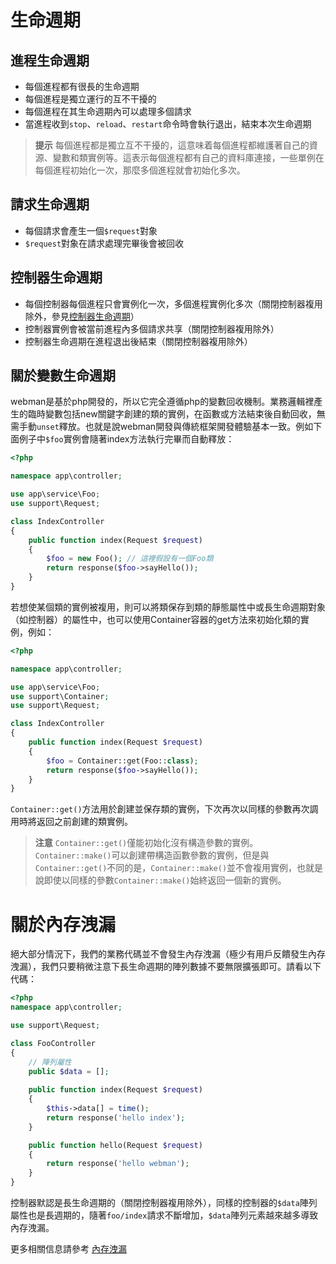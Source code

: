 # 生命週期

## 進程生命週期
- 每個進程都有很長的生命週期
- 每個進程是獨立運行的互不干擾的
- 每個進程在其生命週期內可以處理多個請求
- 當進程收到`stop`、`reload`、`restart`命令時會執行退出，結束本次生命週期

> **提示**
> 每個進程都是獨立互不干擾的，這意味着每個進程都維護著自己的資源、變數和類實例等。這表示每個進程都有自己的資料庫連接，一些單例在每個進程初始化一次，那麼多個進程就會初始化多次。

## 請求生命週期
- 每個請求會產生一個`$request`對象
- `$request`對象在請求處理完畢後會被回收

## 控制器生命週期
- 每個控制器每個進程只會實例化一次，多個進程實例化多次（關閉控制器複用除外，參見[控制器生命週期](https://www.workerman.net/doc/webman/controller.html#%E7%94%9F%E5%91%BD%E5%91%A8%E6%9C%9F)）
- 控制器實例會被當前進程內多個請求共享（關閉控制器複用除外）
- 控制器生命週期在進程退出後結束（關閉控制器複用除外）

## 關於變數生命週期
webman是基於php開發的，所以它完全遵循php的變數回收機制。業務邏輯裡產生的臨時變數包括new關鍵字創建的類的實例，在函數或方法結束後自動回收，無需手動`unset`釋放。也就是說webman開發與傳統框架開發體驗基本一致。例如下面例子中`$foo`實例會隨著index方法執行完畢而自動釋放：
```php
<?php

namespace app\controller;

use app\service\Foo;
use support\Request;

class IndexController
{
    public function index(Request $request)
    {
        $foo = new Foo(); // 這裡假設有一個Foo類
        return response($foo->sayHello());
    }
}
```
若想使某個類的實例被複用，則可以將類保存到類的靜態屬性中或長生命週期對象（如控制器）的屬性中，也可以使用Container容器的get方法來初始化類的實例，例如：
```php
<?php

namespace app\controller;

use app\service\Foo;
use support\Container;
use support\Request;

class IndexController
{
    public function index(Request $request)
    {
        $foo = Container::get(Foo::class);
        return response($foo->sayHello());
    }
}
```

`Container::get()`方法用於創建並保存類的實例，下次再次以同樣的參數再次調用時將返回之前創建的類實例。

> **注意**
> `Container::get()`僅能初始化沒有構造參數的實例。`Container::make()`可以創建帶構造函數參數的實例，但是與`Container::get()`不同的是，`Container::make()`並不會複用實例，也就是說即使以同樣的參數`Container::make()`始終返回一個新的實例。

# 關於內存洩漏
絕大部分情況下，我們的業務代碼並不會發生內存洩漏（極少有用戶反饋發生內存洩漏），我們只要稍微注意下長生命週期的陣列數據不要無限擴張即可。請看以下代碼：
```php
<?php
namespace app\controller;

use support\Request;

class FooController
{
    // 陣列屬性
    public $data = [];
    
    public function index(Request $request)
    {
        $this->data[] = time();
        return response('hello index');
    }

    public function hello(Request $request)
    {
        return response('hello webman');
    }
}
```
控制器默認是長生命週期的（關閉控制器複用除外），同樣的控制器的`$data`陣列屬性也是長週期的，隨著`foo/index`請求不斷增加，`$data`陣列元素越來越多導致內存洩漏。

更多相關信息請參考 [內存洩漏](./memory-leak.md)